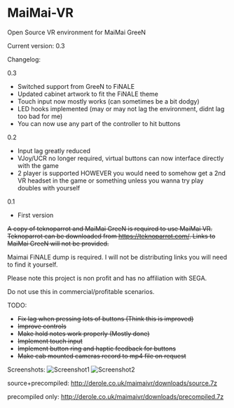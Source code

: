 # MaiMai-VR
Open Source VR environment for MaiMai GreeN

Current version: 0.3

Changelog:

0.3

- Switched support from GreeN to FiNALE
- Updated cabinet artwork to fit the FiNALE theme
- Touch input now mostly works (can sometimes be a bit dodgy)
- LED hooks implemented (may or may not lag the environment, didnt lag too bad for me)
- You can now use any part of the controller to hit buttons
  
0.2

- Input lag greatly reduced
- VJoy/UCR no longer required, virtual buttons can now interface directly with the game
- 2 player is supported HOWEVER you would need to somehow get a 2nd VR headset in the game or something unless you wanna try play 
  doubles with yourself

0.1

- First version

~~A copy of teknoparrot and MaiMai GreeN is required to use MaiMai VR. Teknoparrot can be downloaded from https://teknoparrot.com/. Links to MaiMai GreeN will not be provided.~~

Maimai FiNALE dump is required. I will not be distributing links you will need to find it yourself.

Please note this project is non profit and has no affiliation with SEGA.

Do not use this in commercial/profitable scenarios.

TODO:
- ~~Fix lag when pressing lots of buttons (Think this is improved)~~
- ~~Improve controls~~
- ~~Make hold notes work properly (Mostly done)~~
- ~~Implement touch input~~
- ~~Implement button ring and haptic feedback for buttons~~
- ~~Make cab mounted cameras record to mp4 file on request~~

Screenshots:
![Screenshot1](https://cdn.discordapp.com/attachments/422421013981036547/649012413533913088/20191126220500_1.jpg)
![Screenshot2](https://cdn.discordapp.com/attachments/422421013981036547/649015578526351391/20191126214830_1.jpg)

source+precompiled: http://derole.co.uk/maimaivr/downloads/source.7z

precompiled only: http://derole.co.uk/maimaivr/downloads/precompiled.7z
